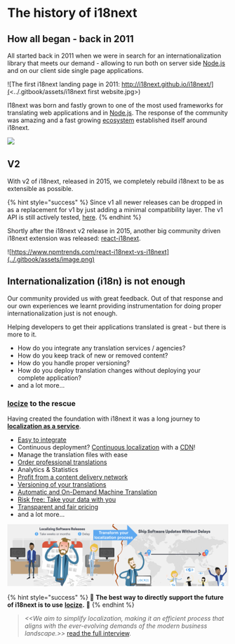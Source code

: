 # The history of i18next

## How all began - back in 2011

All started back in 2011 when we were in search for an internationalization library that meets our demand - allowing to run both on server side [Node.js](https://nodejs.org) and on our client side single page applications.

![The first i18next landing page in 2011: http://i18next.github.io/i18next/](<../.gitbook/assets/i18next first website.jpg>)

I18next was born and fastly grown to one of the most used frameworks for translating web applications and in [Node.js](https://nodejs.org). The response of the community was amazing and a fast growing [ecosystem](../overview/supported-frameworks.md) established itself around i18next.

![](../.gitbook/assets/i18next-logo.png)

## V2

With v2 of i18next, released in 2015, we completely rebuild i18next to be as extensible as possible.

{% hint style="success" %}
Since v1 all newer releases can be dropped in as a replacement for v1 by just adding a minimal compatibility layer. The v1 API is still actively tested, [here](https://github.com/i18next/i18next/blob/master/test/backward/v1.11.1.compat.js).
{% endhint %}

Shortly after the i18next v2 release in 2015, another big community driven i18next extension was released: [react-i18next](https://react.i18next.com/).

![https://www.npmtrends.com/react-i18next-vs-i18next](../.gitbook/assets/image.png)

## Internationalization (i18n) is not enough

Our community provided us with great feedback. Out of that response and our own experiences we learnt providing instrumentation for doing proper internationalization just is not enough.

Helping developers to get their applications translated is great - but there is more to it.

* How do you integrate any translation services / agencies?
* How do you keep track of new or removed content?
* How do you handle proper versioning?
* How do you deploy translation changes without deploying your complete application?
* and a lot more...

### [locize](https://locize.com) to the rescue

Having created the foundation with i18next it was a long journey to [**localization as a service**](https://locize.com).

* [Easy to integrate](https://docs.locize.com/integration/instrumenting-your-code#i-18-next)
* Continuous deployment? [Continuous localization](https://locize.com/how-it-works.html#continouslocalization) with a [CDN](https://docs.locize.com/whats-inside/cdn-content-delivery-network)!
* Manage the translation files with ease
* [Order professional translations](https://docs.locize.com/guides-tips-and-tricks/working-with-translators/localistars)
* Analytics & Statistics
* [Profit from a content delivery network](https://docs.locize.com/whats-inside/cdn-content-delivery-network)
* [Versioning of your translations](https://docs.locize.com/more/versioning)
* [Automatic and On-Demand Machine Translation](https://docs.locize.com/whats-inside/auto-machine-translation)
* [Risk free: Take your data with you](https://docs.locize.com/more/general-questions/how-is-locize-different-from-the-alternatives#service-lock-in)
* [Transparent and fair pricing](https://locize.com/pricing.html)
* and a lot more...

![](<../.gitbook/assets/transform your localization process small.png>)

{% hint style="success" %}
🙏 **The best way to directly support the future of i18next is to use** [**locize**](https://locize.com)**.** 💙
{% endhint %}

> _<\<We aim to simplify localization, making it an efficient process that aligns with the ever-evolving demands of the modern business landscape.>>_ [read the full interview](https://www.websiteplanet.com/blog/interview-locize/).
